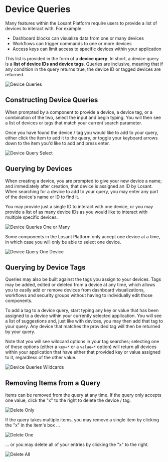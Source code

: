 # Device Queries

Many features within the Losant Platform require users to provide a list of devices to interact with. For example:

* Dashboard blocks can visualize data from one or many devices
* Workflows can trigger commands to one or more devices
* Access keys can limit access to specific devices within your application

This list is provided in the form of a **device query**. In short, a device query is a **list of device IDs and device tags**. Queries are inclusive, meaning that if any condition in the query returns true, the device ID or tagged devices are returned.

![Device Queries](/images/devices/device-query.png "Device Queries")

## Constructing Device Queries

When prompted by a component to provide a device, a device tag, or a combination of the two, select the input and begin typing. You will then see a list of devices or tags that match your current search parameter.

Once you have found the device / tag you would like to add to your query, either click the item to add it to the query, or toggle your keyboard arrows down to the item you'd like to add and press enter.

![Device Query Select](/images/devices/device-query-select.png "Device Query Select")


## Querying by Devices

When creating a device, you are prompted to give your new device a name; and immediately after creation, that device is assigned an ID by Losant. When searching for a device to add to your query, you may enter any part of the device's name or ID to find it.

You may provide just a single ID to interact with one device, or you may provide a list of as many device IDs as you would like to interact with multiple specific devices.

![Device Queries One or Many](/images/devices/device-query-one-or-many.png "Device Queries One or Many")

Some components in the Losant Platform only accept one device at a time, in which case you will only be able to select one device.

![Device Query One Device](/images/devices/device-query-one-device.png "Device Query One Device")

## Querying by Device Tags

Queries may also be built against the tags you assign to your devices. Tags may be added, edited or deleted from a device at any time, which allows you to easily add or remove devices from dashboard visualizations, workflows and security groups without having to individually edit those components.

To add a tag to a device query, start typing any key or value that has been assigned to a device within your currently selected application. You will see a list of suggestions and, just like with devices, you may then add that tag to your query. Any device that matches the provided tag will then be returned by your query.

Note that you will see wildcard options in your tag searches; selecting one of these options (either a `key=*` or a `value=*` option) will return all devices within your application that have either that provided key or value assigned to it, regardless of the other value.

![Device Queries Wildcards](/images/devices/device-query-wildcard.png "Device Queries Wildcards")

## Removing Items from a Query

Items can be removed from the query at any time. If the query only accepts one value, click the "x" to the right to delete the device / tag.

![Delete Only](/images/devices/device-query-delete-single.png "Delete Only")

If the query takes multiple items, you may remove a single item by clicking the "x" in the item's box ...

![Delete One](/images/devices/device-query-delete-one.png "Delete One")

... or you may delete all of your entries by clicking the "x" to the right.

![Delete All](/images/devices/device-query-delete-all.png "Delete All")
